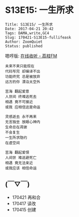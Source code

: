 # S13E15: 一生所求

    Title: S13E15/ 一生所求
    Date: 2017-04-21 20:42
    Tags: DAMA,write,GC4
    Slug: 170421-S13E15-fullifeask
    Author: ZoomQuiet
    Status: published


嗯哼版: [在线收听 - 荔枝FM](https://www.lizhi.fm/2193128/2597430407374436870)

    未来不来只能现在
    代码写完 却编译不出
    功能终究 总是被放弃
    远方的你 漂泊太空外

    苦海 翻起爱意
    人世间 终难逃死去
    相遇 竟不可接近
    或我 应相信这是命运

    灵感逝去 永不再来
    无言独坐 放眼心神内
    生命总在凋谢
    不会复生
    一生所求隐约
    在虚空间

    苦海 翻起爱恨
    人间世 难逃避死亡
    相遇 竟无法亲近
    或我应该 相信命运


## (￣▽￣)

- 170421 再和合
- 170417 读改
- 170415 创建